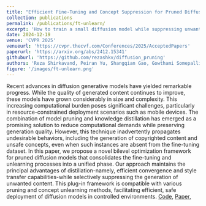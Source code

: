 ```yaml
---
title: "Efficient Fine-Tuning and Concept Suppression for Pruned Diffusion Models"
collection: publications
permalink: /publications/ft-unlearn/
excerpt: 'How to train a small diffusion model while suppressing unwanted concepts'
date: 2024-12-19
venue: 'CVPR 2025'
venueurl: 'https://cvpr.thecvf.com/Conferences/2025/AcceptedPapers'
paperurl: 'https://arxiv.org/abs/2412.15341'
githuburl: 'https://github.com/rezashkv/diffusion_pruning'
authors: 'Reza Shirkavand, Peiran Yu, Shangqian Gao, Gowthami Somepalli, Tom Goldstein, Heng Huang'
figure: '/images/ft-unlearn.png' 
---
```

Recent advances in diffusion generative models have yielded remarkable progress. While the quality of generated content continues to improve, these models have grown considerably in size and complexity. This increasing computational burden poses significant challenges, particularly in resource-constrained deployment scenarios such as mobile devices. The combination of model pruning and knowledge distillation has emerged as a promising solution to reduce computational demands while preserving generation quality. However, this technique inadvertently propagates undesirable behaviors, including the generation of copyrighted content and unsafe concepts, even when such instances are absent from the fine-tuning dataset. In this paper, we propose a novel bilevel optimization framework for pruned diffusion models that consolidates the fine-tuning and unlearning processes into a unified phase. Our approach maintains the principal advantages of distillation-namely, efficient convergence and style transfer capabilities-while selectively suppressing the generation of unwanted content. This plug-in framework is compatible with various pruning and concept unlearning methods, facilitating efficient, safe deployment of diffusion models in controlled environments.
[Code](https://github.com/rezashkv/diffusion_pruning), [Paper](https://arxiv.org/abs/2412.15341),


